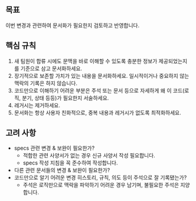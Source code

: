 ## 목표

이번 변경과 관련하여 문서화가 필요한지 검토하고 반영합니다.

## 핵심 규칙

1. 새 팀원이 합류 시에도 문맥을 바로 이해할 수 있도록 충분한 정보가 제공되었는지를 기준으로 삼고 문서화하세요.
2. 장기적으로 보존할 가치가 있는 내용을 문서화하세요. 일시적이거나 중요하지 않는 맥락의 기록은 하지 않습니다.
3. 코드만으로 이해하기 어려운 부분은 주석 또는 문서 등으로 자세하게 왜 이 코드(로직, 분기, 상태 등등)가 필요한지 서술하세요.
4. 레거시는 제거하세요.
5. 문서화는 항상 사용자 친화적으로, 중복 내용과 레거시가 없도록 최적화하세요.

## 고려 사항

- specs 관련 변경 & 보완이 필요한가?
  - 적합한 관련 사양서가 없는 경우 신규 사양서 작성 필요합니다.
  - specs 작성 지침을 꼭 준수하여 작성합니다.
- 다른 관련 문서들의 변경 & 보완이 필요한가?
- 코드만으로 알기 어려운 변경 히스토리, 규칙, 의도 등이 주석으로 잘 기록됐는가?
  - 주석은 로직만으로 맥락을 파악하기 어려운 경우 남기며, 불필요한 주석은 지양합니다.
